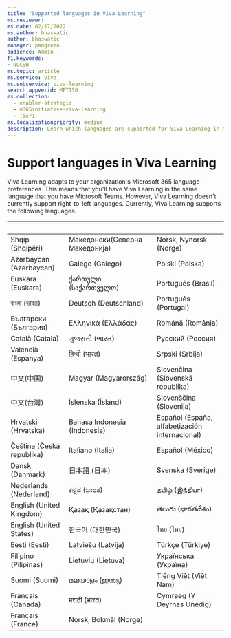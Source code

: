 ```yaml
---
title: "Supported languages in Viva Learning"
ms.reviewer:
ms.date: 02/17/2022
ms.author: bhaswatic
author: bhaswatic
manager: pamgreen
audience: Admin
f1.keywords:
- NOCSH
ms.topic: article
ms.service: viva
ms.subservice: viva-learning
search.appverid: MET150
ms.collection:
  - enabler-strategic
  - m365initiative-viva-learning
  - Tier1
ms.localizationpriority: medium
description: Learn which languages are supported for Viva Learning in Microsoft Teams.
---
```

# Support languages in Viva Learning
  
Viva Learning adapts to your organization's Microsoft 365 language preferences. This means that you'll have Viva Learning in the same language that you have Microsoft Teams. However, Viva Learning doesn't currently support right-to-left languages. Currently, Viva Learning supports the following languages.

|&nbsp; | &nbsp; | &nbsp; |
|---|---|---|
Shqip (Shqipëri)|Mакедонски(Северна Македонија)|Norsk, Nynorsk (Norge)
Azərbaycan (Azərbaycan)|Galego (Galego)|Polski (Polska)
Euskara (Euskara)|ქართული (საქართველო)|Português (Brasil)
বাংলা (ভারত)|Deutsch (Deutschland)|Português (Portugal)
Български (България)|Ελληνικά (Ελλάδας)|Română (România)
Català (Català)|ગુજરાતી (ભારત)|Русский (Россия)
Valencià (Espanya)|हिन्दी (भारत)|Srpski (Srbija)
中文(中国)|Magyar (Magyarország)|Slovenčina (Slovenská republika)
中文(台灣)|Íslenska (Ísland)|Slovenščina (Slovenija)
Hrvatski (Hrvatska)|Bahasa Indonesia (Indonesia)|Español (España, alfabetización internacional)
Čeština (Česká republika)|Italiano (Italia)|Español (México)
Dansk (Danmark)|日本語 (日本)|Svenska (Sverige)
Nederlands (Nederland)|ಕನ್ನಡ (ಭಾರತ)|தமிழ் (இந்தியா)
English (United Kingdom)|Қазақ (Қазақстан)|తెలుగు (భారతదేశం)
English (United States)|한국어 (대한민국)|ไทย (ไทย)
Eesti (Eesti)|Latviešu (Latvija)|Türkçe (Türkiye)
Filipino (Pilipinas)|Lietuvių (Lietuva)|Українська (Україна)
Suomi (Suomi)|മലയാളം (ഇന്ത്യ)|Tiếng Việt (Việt Nam)
Français (Canada)|मराठी (भारत)|Cymraeg (Y Deyrnas Unedig)
Français (France)|Norsk, Bokmål (Norge)	
